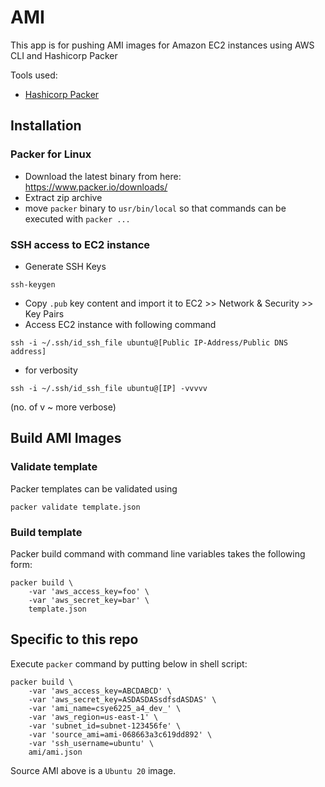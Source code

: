 # AMI
This app is for pushing AMI images for Amazon EC2 instances using AWS CLI and Hashicorp Packer

Tools used:
- [Hashicorp Packer](https://www.packer.io/)


## Installation
### Packer for Linux
- Download the latest binary from here: https://www.packer.io/downloads/
- Extract zip archive
- move `packer` binary to `usr/bin/local` so that commands can be executed with `packer ...`

### SSH access to EC2 instance
- Generate SSH Keys
```
ssh-keygen
```
- Copy `.pub` key content and import it to EC2 >> Network & Security >> Key Pairs
- Access EC2 instance with following command
```
ssh -i ~/.ssh/id_ssh_file ubuntu@[Public IP-Address/Public DNS address]
```
- for verbosity
```
ssh -i ~/.ssh/id_ssh_file ubuntu@[IP] -vvvvv
```
(no. of v ~ more verbose)

## Build AMI Images
### Validate template
Packer templates can be validated using
```
packer validate template.json
```
### Build template
Packer build command with command line variables takes the following form:
```
packer build \
    -var 'aws_access_key=foo' \
    -var 'aws_secret_key=bar' \
    template.json
```

## Specific to this repo
Execute `packer` command by putting below in shell script:
```
packer build \
    -var 'aws_access_key=ABCDABCD' \
    -var 'aws_secret_key=ASDASDASsdfsdASDAS' \
    -var 'ami_name=csye6225_a4_dev_' \
    -var 'aws_region=us-east-1' \
    -var 'subnet_id=subnet-123456fe' \
    -var 'source_ami=ami-068663a3c619dd892' \
    -var 'ssh_username=ubuntu' \
    ami/ami.json
```
Source AMI above is a `Ubuntu 20` image.